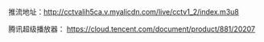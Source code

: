 <!--
 * @Date: 2021-10-15 13:52:52
 * @LastEditors: Please set LastEditors
 * @LastEditTime: 2021-10-15 13:52:53
 * @FilePath: \Github\chrisma2012.github.io\直播推流播放器及地址.md
-->
推流地址：http://cctvalih5ca.v.myalicdn.com/live/cctv1_2/index.m3u8

腾讯超级播放器： https://cloud.tencent.com/document/product/881/20207